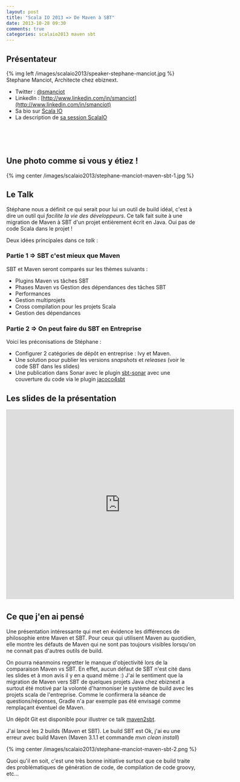 ```yaml
---
layout: post
title: "Scala IO 2013 => De Maven à SBT"
date: 2013-10-28 09:30
comments: true
categories: scalaio2013 maven sbt
---
```


## Présentateur
{% img left /images/scalaio2013/speaker-stephane-manciot.jpg %}
Stephane Manciot, Architecte chez ebiznext.

* Twitter : [@smanciot](https://twitter.com/smanciot)
* LinkedIn : [http://www.linkedin.com/in/smanciot](http://www.linkedin.com/in/smanciot)
* Sa bio sur [Scala IO](http://scala.io/speakers/stephane-manciot.html)
* La description de [sa session ScalaIO](http://scala.io/events/de-maven-a-sbt.html)

<br><br><br>
## Une photo comme si vous y étiez !

{% img center /images/scalaio2013/stephane-manciot-maven-sbt-1.jpg %}


## Le Talk
Stéphane nous a définit ce qui serait pour lui un outil de build idéal, c'est à dire un outil qui _facilite la vie des développeurs_. Ce talk fait suite à une migration de Maven à SBT d'un projet entièrement écrit en Java. Oui pas de code Scala dans le projet !

Deux idées principales dans ce _talk_ :

### Partie 1 => SBT c'est mieux que Maven
SBT et Maven seront comparés sur les thèmes suivants :

* Plugins Maven vs tâches SBT
* Phases Maven vs Gestion des dépendances des tâches SBT
* Performances
* Gestion multiprojets
* Cross compilation pour les projets Scala
* Gestion des dépendances

### Partie 2 => On peut faire du SBT en Entreprise

Voici les préconisations de Stéphane :

* Configurer 2 catégories de dépôt en entreprise : Ivy et Maven.
* Une solution pour publier les versions _snapshots_ et _releases_ (voir le code SBT dans les slides)
* Une publication dans Sonar avec le plugin [sbt-sonar](https://github.com/ebiznext/sbt-sonar) avec une couverture du code via le plugin [jacoco4sbt](https://bitbucket.org/jmhofer/jacoco4sbt)


## Les slides de la présentation
<iframe src="http://www.slideshare.net/slideshow/embed_code/27564746" width="600" height="500" frameborder="0" marginwidth="0" marginheight="0" scrolling="no" style="border:1px solid #CCC;border-width:1px 1px 0;margin-bottom:5px" allowfullscreen> </iframe>

## Ce que j'en ai pensé
Une présentation intéressante qui met en évidence les différences de philosophie entre Maven et SBT. Pour ceux qui utilisent Maven au quotidien, elle montre les défauts de Maven qui ne sont pas toujours visibles lorsqu'on ne connait pas d'autres outils de build.

On pourra néanmoins regretter le manque d'objectivité lors de la comparaison Maven vs SBT. En effet, aucun défaut de SBT n'est cité dans les slides et à mon avis il y en a quand même :) J'ai le sentiment que la migration de Maven vers SBT de quelques projets Java chez ebiznext a surtout été motivé par la volonté d'harmoniser le système de build avec les projets scala de l'entreprise. Comme le confirmera la séance de questions/réponses, Gradle n'a par exemple pas été envisagé comme remplaçant éventuel de Maven.

Un dépôt Git est disponible pour illustrer ce talk [maven2sbt](https://github.com/ebiznext/maven2sbt). 

J'ai lancé les 2 builds (Maven et SBT). Le build SBT est Ok, j'ai eu une erreur avec build Maven (Maven 3.1.1 et commande _mvn clean install_)

{% img center /images/scalaio2013/stephane-manciot-maven-sbt-2.png %}

Quoi qu'il en soit, c'est une très bonne initiative surtout que ce build traite des problématiques de génération de code, de compilation de code groovy, etc...







